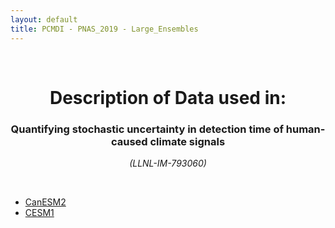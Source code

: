 ```yaml
---
layout: default
title: PCMDI - PNAS_2019 - Large_Ensembles
---
```


<br>
<center>
    <p>
        <h1>Description of Data used in:</h1>
        <h3>Quantifying stochastic uncertainty in detection time of human-caused climate signals</h3>
    </p>
    <p><em>(LLNL-IM-793060)</em></p>
</center>
<br>

* [CanESM2](CanESM2/index.html)
* [CESM1](CESM1/index.html)